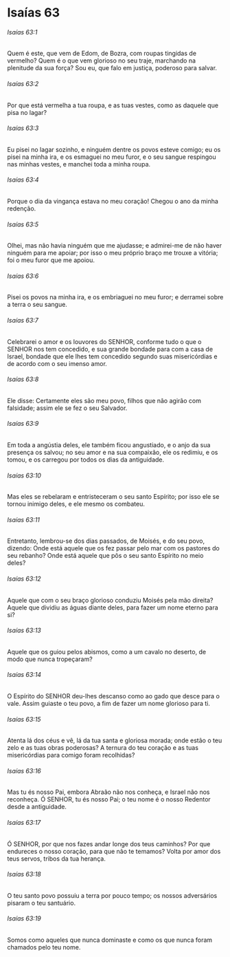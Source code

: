 # Isaías 63

###### Isaías 63:1

Quem é este, que vem de Edom, de Bozra, com roupas tingidas de vermelho? Quem é o que vem glorioso no seu traje, marchando na plenitude da sua força? Sou eu, que falo em justiça, poderoso para salvar.

###### Isaías 63:2

Por que está vermelha a tua roupa, e as tuas vestes, como as daquele que pisa no lagar?

###### Isaías 63:3

Eu pisei no lagar sozinho, e ninguém dentre os povos esteve comigo; eu os pisei na minha ira, e os esmaguei no meu furor, e o seu sangue respingou nas minhas vestes, e manchei toda a minha roupa.

###### Isaías 63:4

Porque o dia da vingança estava no meu coração! Chegou o ano da minha redenção.

###### Isaías 63:5

Olhei, mas não havia ninguém que me ajudasse; e admirei-me de não haver ninguém para me apoiar; por isso o meu próprio braço me trouxe a vitória; foi o meu furor que me apoiou.

###### Isaías 63:6

Pisei os povos na minha ira, e os embriaguei no meu furor; e derramei sobre a terra o seu sangue.

###### Isaías 63:7

Celebrarei o amor e os louvores do SENHOR, conforme tudo o que o SENHOR nos tem concedido, e sua grande bondade para com a casa de Israel, bondade que ele lhes tem concedido segundo suas misericórdias e de acordo com o seu imenso amor.

###### Isaías 63:8

Ele disse: Certamente eles são meu povo, filhos que não agirão com falsidade; assim ele se fez o seu Salvador.

###### Isaías 63:9

Em toda a angústia deles, ele também ficou angustiado, e o anjo da sua presença os salvou; no seu amor e na sua compaixão, ele os redimiu, e os tomou, e os carregou por todos os dias da antiguidade.

###### Isaías 63:10

Mas eles se rebelaram e entristeceram o seu santo Espírito; por isso ele se tornou inimigo deles, e ele mesmo os combateu.

###### Isaías 63:11

Entretanto, lembrou-se dos dias passados, de Moisés, e do seu povo, dizendo: Onde está aquele que os fez passar pelo mar com os pastores do seu rebanho? Onde está aquele que pôs o seu santo Espírito no meio deles?

###### Isaías 63:12

Aquele que com o seu braço glorioso conduziu Moisés pela mão direita? Aquele que dividiu as águas diante deles, para fazer um nome eterno para si?

###### Isaías 63:13

Aquele que os guiou pelos abismos, como a um cavalo no deserto, de modo que nunca tropeçaram?

###### Isaías 63:14

O Espírito do SENHOR deu-lhes descanso como ao gado que desce para o vale. Assim guiaste o teu povo, a fim de fazer um nome glorioso para ti.

###### Isaías 63:15

Atenta lá dos céus e vê, lá da tua santa e gloriosa morada; onde estão o teu zelo e as tuas obras poderosas? A ternura do teu coração e as tuas misericórdias para comigo foram recolhidas?

###### Isaías 63:16

Mas tu és nosso Pai, embora Abraão não nos conheça, e Israel não nos reconheça. Ó SENHOR, tu és nosso Pai; o teu nome é o nosso Redentor desde a antiguidade.

###### Isaías 63:17

Ó SENHOR, por que nos fazes andar longe dos teus caminhos? Por que endureces o nosso coração, para que não te temamos? Volta por amor dos teus servos, tribos da tua herança.

###### Isaías 63:18

O teu santo povo possuiu a terra por pouco tempo; os nossos adversários pisaram o teu santuário.

###### Isaías 63:19

Somos como aqueles que nunca dominaste e como os que nunca foram chamados pelo teu nome.


